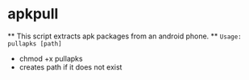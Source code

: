 # apkpull
** This script extracts apk packages from an android phone. **
`Usage: pullapks [path]`

* chmod +x pullapks
* creates path if it does not exist
